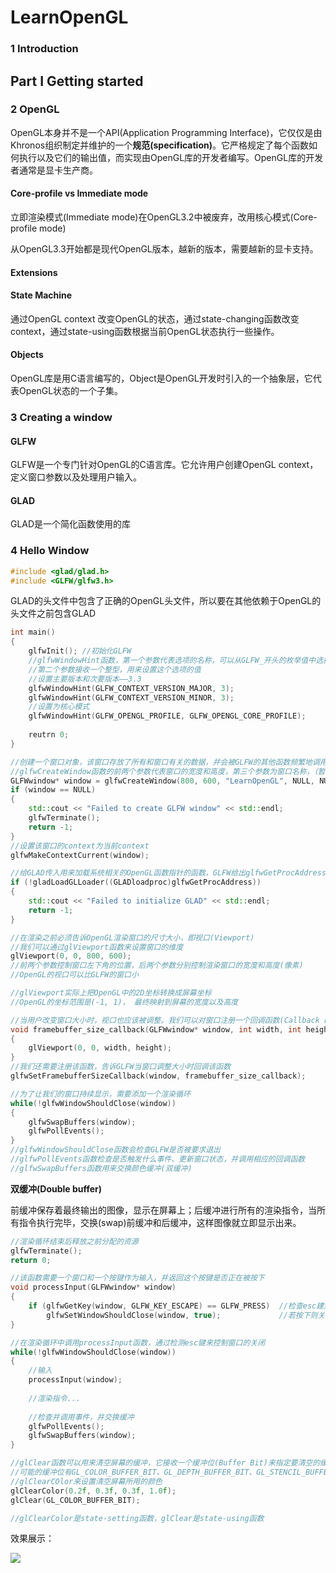 # LearnOpenGL

### 1	Introduction

## Part I	Getting started

### 2	OpenGL

OpenGL本身并不是一个API(Application Programming Interface)，它仅仅是由Khronos组织制定并维护的一个**规范(specification)**。它严格规定了每个函数如何执行以及它们的输出值，而实现由OpenGL库的开发者编写。OpenGL库的开发者通常是显卡生产商。

#### Core-profile vs Immediate mode

立即渲染模式(Immediate mode)在OpenGL3.2中被废弃，改用核心模式(Core-profile mode)

从OpenGL3.3开始都是现代OpenGL版本，越新的版本，需要越新的显卡支持。

#### Extensions

#### State Machine

通过OpenGL context 改变OpenGL的状态，通过state-changing函数改变context，通过state-using函数根据当前OpenGL状态执行一些操作。

#### Objects

OpenGL库是用C语言编写的，Object是OpenGL开发时引入的一个抽象层，它代表OpenGL状态的一个子集。

### 3	Creating a window

#### GLFW

GLFW是一个专门针对OpenGL的C语言库。它允许用户创建OpenGL context，定义窗口参数以及处理用户输入。

#### GLAD

GLAD是一个简化函数使用的库

### 4	Hello Window

```c++
#include <glad/glad.h>
#include <GLFW/glfw3.h>
```

GLAD的头文件中包含了正确的OpenGL头文件，所以要在其他依赖于OpenGL的头文件之前包含GLAD

```c++
int main()
{
	glfwInit();	//初始化GLFW
    //glfwWindowHint函数，第一个参数代表选项的名称，可以从GLFW_开头的枚举值中选择，
    //第二个参数接收一个整型，用来设置这个选项的值
    //设置主要版本和次要版本——3.3
    glfwWindowHint(GLFW_CONTEXT_VERSION_MAJOR, 3);
    glfwWindowHint(GLFW_CONTEXT_VERSION_MINOR, 3);
    //设置为核心模式
    glfwWindowHint(GLFW_OPENGL_PROFILE, GLFW_OPENGL_CORE_PROFILE);
    
    reutrn 0;
}
```

```c++
//创建一个窗口对象，该窗口存放了所有和窗口有关的数据，并会被GLFW的其他函数频繁地调用
//glfwCreateWindow函数的前两个参数代表窗口的宽度和高度，第三个参数为窗口名称，（暂时忽略后两个参数）
GLFWwindow* window = glfwCreateWindow(800, 600, "LearnOpenGL", NULL, NULL);
if (window == NULL)
{
    std::cout << "Failed to create GLFW window" << std::endl;
    glfwTerminate();
    return -1;
}
//设置该窗口的context为当前context
glfwMakeContextCurrent(window);
```

```c++
//给GLAD传入用来加载系统相关的OpenGL函数指针的函数，GLFW给出glfwGetProcAddress，它根据编译的系统定义了正确的函数
if (!gladLoadGLLoader((GLADloadproc)glfwGetProcAddress))
{
    std::cout << "Failed to initialize GLAD" << std::endl;
    return -1;
}
```

```c++
//在渲染之前必须告诉OpenGL渲染窗口的尺寸大小，即视口(Viewport)
//我们可以通过glViewport函数来设置窗口的维度
glViewport(0, 0, 800, 600);
//前两个参数控制窗口左下角的位置，后两个参数分别控制渲染窗口的宽度和高度(像素)
//OpenGL的视口可以比GLFW的窗口小

//glViewport实际上把OpenGL中的2D坐标转换成屏幕坐标
//OpenGL的坐标范围是(-1, 1)， 最终映射到屏幕的宽度以及高度

//当用户改变窗口大小时，视口也应该被调整。我们可以对窗口注册一个回调函数(Callback Function)
void framebuffer_size_callback(GLFWwindow* window, int width, int height)
{
    glViewport(0, 0, width, height);
}
//我们还需要注册该函数，告诉GLFW当窗口调整大小时回调该函数
glfwSetFramebufferSizeCallback(window, framebuffer_size_callback);
```

```c++
//为了让我们的窗口持续显示，需要添加一个渲染循环
while(!glfwWindowShouldClose(window))
{
    glfwSwapBuffers(window);
    glfwPollEvents();
}
//glfwWindowShouldClose函数会检查GLFW是否被要求退出
//glfwPollEvents函数检查是否触发什么事件、更新窗口状态，并调用相应的回调函数
//glfwSwapBuffers函数用来交换颜色缓冲(双缓冲)
```

**双缓冲(Double buffer)**

前缓冲保存着最终输出的图像，显示在屏幕上；后缓冲进行所有的渲染指令，当所有指令执行完毕，交换(swap)前缓冲和后缓冲，这样图像就立即显示出来。

```c++
//渲染循环结束后释放之前分配的资源
glfwTerminate();
return 0;
```

```c++
//该函数需要一个窗口和一个按键作为输入，并返回这个按键是否正在被按下
void processInput(GLFWwindow* window)
{
    if (glfwGetKey(window, GLFW_KEY_ESCAPE) == GLFW_PRESS)	//检查esc建是否被按下
        glfwSetWindowShouldClose(window, true);				//若按下则关闭窗口
}
```

```c++
//在渲染循环中调用processInput函数，通过检测esc键来控制窗口的关闭
while(!glfwWindowShouldClose(window))
{
    //输入
    processInput(window);
    
    //渲染指令...
    
    //检查并调用事件，并交换缓冲
    glfwPollEvents();
    glfwSwapBuffers(window);
}
```

```c++
//glClear函数可以用来清空屏幕的缓冲，它接收一个缓冲位(Buffer Bit)来指定要清空的缓冲
//可能的缓冲位有GL_COLOR_BUFFER_BIT、GL_DEPTH_BUFFER_BIT、GL_STENCIL_BUFFER_BIT
//glClearCOlor来设置清空屏幕所用的颜色
glClearColor(0.2f, 0.3f, 0.3f, 1.0f);
glClear(GL_COLOR_BUFFER_BIT);

//glClearColor是state-setting函数，glClear是state-using函数
```

效果展示：

![](https://github.com/Kevincyc99/Images-Store/raw/main/LearnOpenGL/Results/01_Hello_Window.png)